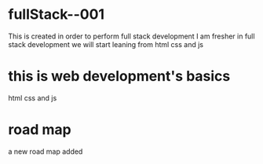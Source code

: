 # fullStack--001
This is created in order to perform full stack development
I am  fresher in full stack development
we will start leaning from html css and js


# this is web development's basics
html  css and js
# road map
a new road map added 


